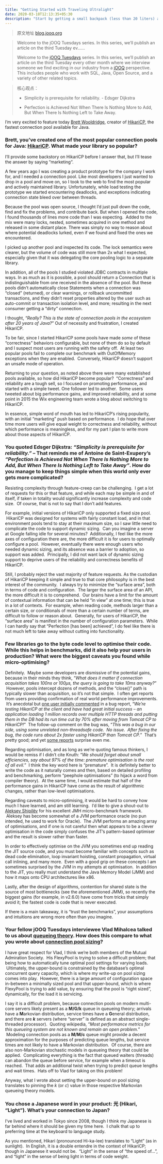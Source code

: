 ```yaml
---
title: "Getting Started with Traveling Ultralight"
date: 2020-03-18T12:13:35+05:30
description: "Start by getting a small backpack (less than 20 liters) and then just travel with what fits in that."
---
```




> 原文地址 [blog.jooq.org](https://blog.jooq.org/jooq-tuesdays-brett-wooldridge-shows-what-it-takes-to-write-the-fastest-java-connection-pool/)

> Welcome to the jOOQ Tuesdays series. In this series, we’ll publish an article on the third Tuesday ev......
> 
> Welcome to the [jOOQ Tuesdays](https://www.jooq.org/tuesdays) series. In this series, we’ll publish an article on the third Tuesday every other month where we interview someone we find exciting in our industry from a [jOOQ](https://www.jooq.org/ "jOOQ makes writing SQL in Java very easy") perspective. This includes people who work with SQL, Java, Open Source, and a variety of other related topics.



> 核心观点：
> 
> - Simplicity is prerequisite for reliability. - Edsger Dijkstra
> 
> - Perfection is Achieved Not When There Is Nothing More to Add, But When There Is Nothing Left to Take Away.





I’m very excited to feature today [Brett Wooldridge](https://twitter.com/BrettWooldridge), creator of [HikariCP](https://github.com/brettwooldridge/HikariCP), the fastest connection pool available for Java.

### Brett, you’ve created one of the most popular connection pools for Java: [HikariCP](https://github.com/brettwooldridge/HikariCP). What made your library so popular?

I’ll provide some backstory on HikariCP before I answer that, but I’ll tease the answer by saying “marketing“.

A few years ago I was creating a product prototype for the company I work for, and I needed a connection pool. Like most developers I just wanted to drop in a pool and move on, so I took to the web to find the most popular and actively maintained library. Unfortunately, while load testing the prototype we started encountering deadlocks, and exceptions indicating connection state bleed over between threads.

Because the pool was open source, I thought I’d just pull down the code, find and fix the problems, and contribute back. But when I opened the code, I found thousands of lines more code than I was expecting.  Added to the mix were many locks, nested, sometimes acquired in one method and released in some distant place. There was simply no way to reason about where potential deadlocks lurked, even if we found and fixed the ones we encountered.

I picked up another pool and inspected its code. The lock semantics were clearer, but the volume of code was still more than 2x what I expected, especially given that it was delegating the core pooling logic to a separate library.

In addition, all of the pools I studied violated JDBC contracts in multiple ways. In as much as it is possible, a pool should return a Connection that is indistinguishable from one received in the absence of the pool. But these pools didn’t automatically close Statements when a connection was “closed” (returned), or clear warnings, or rollback uncommitted transactions, and they didn’t reset properties altered by the user such as auto-commit or transaction isolation level, and more; resulting in the next consumer getting a “dirty” connection.

I thought, “_Really? This is the state of connection pools in the ecosystem after 20 years of Java?_” Out of necessity and frustration, I created HikariCP.

To be fair, since I started HikariCP some pools have made _some_ of these “correctness” behaviors configurable, but none of them do so by default and I suspect most users are running with the safety off.  At least two popular pools fail to complete our benchmark with OutOfMemory exceptions when they are enabled.  Conversely, HikariCP doesn’t support an unsafe mode of operation.

Returning to your question, as noted above there were many established pools available, so how did HikariCP become popular?  “Correctness” and reliability are a tough sell, so I focused on promoting performance, and started with a simple tweet. One follower led to another.  Some users tweeted about big performance gains, and improved reliability, and at some point in 2015 the Wix engineering team wrote a blog about switching to HikariCP.

In essence, simple word of mouth has led to HikariCP’s rising popularity, with an initial “marketing” push based on performance.  I do hope that over time more users will give equal weight to correctness and reliability, without which performance is meaningless, and for my part I plan to write more about those aspects of HikariCP.  

### You quoted Edsger Dijkstra: _“Simplicity is prerequisite for reliability.”_ – That reminds me of Antoine de Saint-Exupery’s _“Perfection is Achieved Not When There Is Nothing More to Add, But When There Is Nothing Left to Take Away”_. How do you manage to keep things simple when this world only ever gets more complicated?

Resisting complexity through feature-creep can be challenging.  I get a lot of requests for this or that feature, and while each may be simple in and of itself, if taken in totality would significantly increase complexity and code size.  Of course, that is not to say that I don’t add features.

For example, initial versions of HikariCP only supported a fixed size pool.  HikariCP was designed for systems with fairly constant load, and in that environment pools tend to stay at their maximum size, so I saw little need to complicate the code to support dynamic sizing.  Can you imagine a server at Google falling idle for several minutes?  Additionally, I feel like the more axes of configuration there are, the more difficult it is for users to optimally configure a pool.  However, eventually there were enough users who needed dynamic sizing, and its absence was a barrier to adoption, so support was added.  Principally, I did not want lack of dynamic sizing support to deprive users of the reliability and correctness benefits of HikariCP.

Still, I probably reject the vast majority of feature requests. As the custodian of HikariCP keeping it simple and true to that core philosophy is in the best interest of the community.  I always try to minimize the “surface area”, both in terms of code and configuration.  The larger the surface area of an API, the more difficult it is to comprehend.  Our brains have a limit for the amount of contextual information that can be held “in view” at one time; this is true in a lot of contexts.  For example, when reading code, methods larger than a certain size, or conditionals of more than a certain number of terms, are difficult to follow or reason about.  Generally, for users of HikariCP, the “surface area” is manifest in the number of configuration parameters.  While I can hardly say that “Perfection [has been] achieved”, I do feel like there is not much left to take away without cutting into functionality.

### Few libraries go to the byte code level to optimise their code. While this helps in benchmarks, did it also help your users in production? What were the biggest caveats you found while micro-optimising?

Definitely.  Maybe some developers are dismissive of the potential gains, because in their minds they think, “_What does it matter if connection acquisition takes 100ns or 100μs, the query is going to take 10ms anyway?_”  However, pools intercept dozens of methods, and the “close()” path is typically slower than acquisition, so it’s not that simple.  I often get reports from users providing confirmation of real world performance improvements.  It’s anecdotal but [one user initially commented](https://github.com/brettwooldridge/HikariCP/issues/545) in a bug report, “_We’re testing HikariCP at the client and have had great initial success – an application loading 1 million records over multiple HTTP threads and putting them in the DB had its run time cut by 70% after moving from Tomcat CP to HikariCP!_”  The follow-up comment on the bug was, “_This was a bug in our side, using some unrelated non-threadsafe code.  No issue.  After fixing the bug, the code runs about 2x faster using HikariCP than Tomcat CP._”  That’s pretty good; and yet [some reports](https://twitter.com/dgomesbr/status/527521925401419776) surprise even me.

Regarding optimisation, and as long as we’re quoting famous thinkers, I would be remiss if I didn’t cite Knuth: “_We should forget about small efficiencies, say about 97% of the time: premature optimisation is the root of all evil._”  I think the key word here is “premature”.  It is definitely better to write the code as it naturally comes and then, based on detailed profiling and benchmarking, perform “peephole optimisations” (to hijack a word from compiler theory).  At the same time, I would estimate that half of the performance gains in HikariCP have come as the result of algorithmic changes, rather than low-level optimisations.

Regarding caveats to micro-optimising, it would be hard to convey how much I have learned, and am still learning.  I’d like to give a shout-out to [Aleksey Shipilëv](https://twitter.com/shipilev) for his excellent JMH micro-benchmark framework.  Aleksey has become somewhat of a JVM performance oracle (no pun intended, he used to work for Oracle).  The JVM performs an amazing array of optimisations, and if one is not careful then what appears to be a clever optimisation in the code simply confuses the JIT’s pattern-based optimiser and the result is slower rather than faster.

In order to effectively optimise on the JVM you sometimes end up reading the JIT source code, and you must become familiar with concepts such as dead code elimination, loop invariant hoisting, constant propagation, virtual call inlining, and many more.  Even with a good grip on these concepts I am sometimes surprised by the JVM in my attempts at optimisation.  In addition to the JIT, you really must understand the Java Memory Model (JMM) and how it maps onto CPU architectures like x86.

Lastly, after the design of algorithms, contention for shared state is the source of most bottlenecks (see the aforementioned JMM), so recently the biggest gains (for example, in v2.6.0) have come from tricks that simply avoid it; the fastest code is code that is never executed.

If there is a main takeaway, it is “trust the benchmarks”, your assumptions and intuitions are wrong more often than you imagine.

### Your fellow jOOQ Tuesdays interviewee Vlad Mihalcea talked to us about [queueing theory](https://blog.jooq.org/applying-queueing-theory-to-dynamic-connection-pool-sizing-with-flexypool/). How does this compare to what you wrote about [connection pool sizing](https://github.com/brettwooldridge/HikariCP/wiki/About-Pool-Sizing)?

I have great respect for Vlad, I think we’re both members of the Mutual Admiration Society.  His FlexyPool is trying to solve a difficult problem; that being how to automatically tune optimal pool settings for varying loads.  Ultimately, the upper-bound is constrained by the database’s optimal concurrent query capacity, which is where my write-up on pool sizing comes into play.  However, there is a large amount of configuration space in-between a minimally sized pool and that upper-bound, which is where FlexyPool is trying to add value, by ensuring that the pool is “right sized”, dynamically, for the load it is servicing.

I say it is a difficult problem, because connection pools on modern multi-core servers likely present as a **M/G/k** queue in queueing theory; arrivals have a **M**arkovian distribution, service times have a **G**eneral distribution, and there are **_k_** servers (where “server” is defined as an abstract single-threaded processor).  Quoting wikipedia, “_Most performance metrics for this queueing system are not known and remain an open problem._”  Modeling connection pools as a **M/M/c** queue might provide a decent approximation for the purposes of predicting queue lengths, but service times are not likely to have a Markovian distribution.  Of course, there are also non-Markovian stochastic models in queueing theory that could be applied.  Complicating everything is the fact that queued waiters (threads) can abandon the queue before service, for example when a timeout is reached.  That adds an additional twist when trying to predict queue lengths and wait times.  Hats off to Vlad for taking on this problem!

Anyway, what I wrote about setting the upper-bound on pool sizing translates to pinning the _k_ (or _c_) value in those respective Markovian queueing theory models.

### You chose a Japanese word in your product: 光 (Hikari, “Light”). What’s your connection to Japan?

I’ve lived and worked in Tokyo since 2008, though I think my Japanese is far behind where it should be given my time here.  I chalk that up to preferring time at the keyboard to language study.

As you mentioned, Hikari (pronounced Hi-ka-lee) translates to “Light” (as in sunlight).  In English, it is a double entendre in the context of HikariCP; though in Japanese it would not be.  “Light” in the sense of “the speed of…”, and “light” in the sense of being light in terms of code weight.
